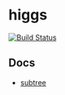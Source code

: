 # higgs

[![Build Status](https://travis-ci.com/particuleio/higgs.svg?branch=master)](https://travis-ci.com/particuleio/higgs)

## Docs

* [subtree](./docs/subtree.md)
